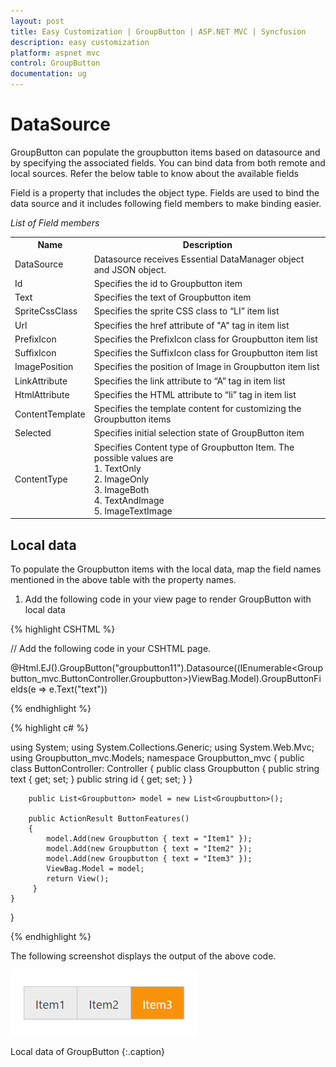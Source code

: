 ```yaml
---
layout: post
title: Easy Customization | GroupButton | ASP.NET MVC | Syncfusion
description: easy customization
platform: aspnet mvc
control: GroupButton 
documentation: ug
---
```


# DataSource

GroupButton can populate the groupbutton items based on datasource and by specifying the associated fields. You can bind data from both remote and local sources.
Refer the below table to know about the available fields

Field is a property that includes the object type. Fields are used to bind the data source and it includes following field members to make binding easier.

_List of Field members_

<table>
<tr>
<th>
Name</th><th>
Description</th></tr>
<tr>
<td>
DataSource</td><td>
Datasource receives Essential DataManager object and JSON object. </td></tr>
<tr>
<td>
Id</td><td>
Specifies the id to Groupbutton item</td></tr>
<td>
Text</td><td>
Specifies the text of Groupbutton item</td></tr>
<tr>
<td>
SpriteCssClass</td><td>
Specifies the sprite CSS class to “LI” item list</td></tr>
<tr>
<td>
Url</td><td>
Specifies the href attribute of "A" tag in item list</td></tr>
<tr>
<td>
PrefixIcon</td><td>
Specifies the PrefixIcon class for Groupbutton item list</td></tr>
<tr>
<td>
SuffixIcon</td><td>
Specifies the SuffixIcon class for Groupbutton item list</td></tr>
<tr>
<td>
ImagePosition</td><td>
Specifies the position of Image in Groupbutton item list</td></tr>
<tr>
<td>
LinkAttribute</td><td>
Specifies the link attribute to “A” tag in item list</td></tr>
<tr>
<td>
HtmlAttribute</td><td>
Specifies the HTML attribute to “li” tag in item list</td></tr>
<tr>
<td>
ContentTemplate</td><td>
Specifies the template content for customizing the Groupbutton items</td></tr>
<tr>
<td>
Selected</td><td>
Specifies initial selection state of GroupButton item</td></tr>
<tr>
<td>
ContentType</td><td>
Specifies Content type of Groupbutton Item. The possible values are <br/>
1. TextOnly <br/>
2. ImageOnly <br/>
3. ImageBoth <br/>
4. TextAndImage <br/>
5. ImageTextImage <br/>
</td></tr>
</table>

## Local data

To populate the Groupbutton items with the local data, map the field names mentioned in the above table with the property names.

1. Add the following code in your view page to render GroupButton with local data


{% highlight CSHTML %}

// Add the following code in your CSHTML page.

@Html.EJ().GroupButton("groupbutton11").Datasource((IEnumerable<Groupbutton_mvc.ButtonController.Groupbutton>)ViewBag.Model).GroupButtonFields(e => e.Text("text"))
	   
{% endhighlight %}

{% highlight c# %}

using System;
using System.Collections.Generic;
using System.Web.Mvc;
using Groupbutton_mvc.Models;
namespace Groupbutton_mvc
{
    public class ButtonController: Controller
    {
        public class Groupbutton
        {
            public string text { get; set; }
            public string id { get; set; }
        }

        public List<Groupbutton> model = new List<Groupbutton>();

        public ActionResult ButtonFeatures()
        {
            model.Add(new Groupbutton { text = "Item1" });
            model.Add(new Groupbutton { text = "Item2" });
            model.Add(new Groupbutton { text = "Item3" });
            ViewBag.Model = model;
            return View();
         } 
    }
}

{% endhighlight %}

The following screenshot displays the output of the above code.

![](Datasource_images/object.png)

Local data of GroupButton
{:.caption}


